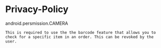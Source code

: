 # Privacy-Policy



android.persmission.CAMERA

    This is required to use the the barcode feature that allows you to check for a specific item in an order. This can be revoked by the user. 
